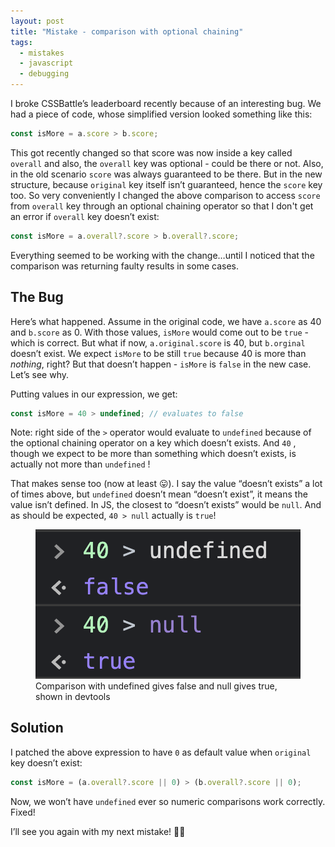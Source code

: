 ```yaml
---
layout: post
title: "Mistake - comparison with optional chaining"
tags:
  - mistakes
  - javascript
  - debugging
---
```


I broke CSSBattle’s leaderboard recently because of an interesting bug. We had a piece of code, whose simplified version looked something like this:

```jsx
const isMore = a.score > b.score;
```

This got recently changed so that score was now inside a key called `overall` and also, the `overall` key was optional - could be there or not. Also, in the old scenario `score` was always guaranteed to be there. But in the new structure, because `original` key itself isn’t guaranteed, hence the `score` key too. So very conveniently I changed the above comparison to access `score` from `overall` key through an optional chaining operator so that I don't get an error if `overall` key doesn’t exist:

```jsx
const isMore = a.overall?.score > b.overall?.score;
```

Everything seemed to be working with the change…until I noticed that the comparison was returning faulty results in some cases.

## The Bug

Here’s what happened. Assume in the original code, we have `a.score` as 40 and `b.score` as 0. With those values, `isMore` would come out to be `true` - which is correct. But what if now, `a.original.score` is 40, but `b.orginal` doesn’t exist. We expect `isMore` to be still `true` because 40 is more than _nothing_, right? But that doesn’t happen - `isMore` is `false` in the new case. Let’s see why.

Putting values in our expression, we get:

```jsx
const isMore = 40 > undefined; // evaluates to false
```

Note: right side of the `>` operator would evaluate to `undefined` because of the optional chaining operator on a key which doesn’t exists. And `40` , though we expect to be more than something which doesn’t exists, is actually not more than `undefined` !

That makes sense too (now at least 😛). I say the value “doesn’t exists” a lot of times above, but `undefined` doesn’t mean “doesn’t exist”, it means the value isn’t defined. In JS, the closest to “doesn’t exists” would be `null`. And as should be expected, `40 > null` actually is `true`!

<figure>
<img src="/images/2023/optional-chaining-comparison.png">
<figcaption>Comparison with undefined gives false and null gives true, shown in devtools</figcaption>
</figure>

## Solution

I patched the above expression to have `0` as default value when `original` key doesn’t exist:

```jsx
const isMore = (a.overall?.score || 0) > (b.overall?.score || 0);
```

Now, we won’t have `undefined` ever so numeric comparisons work correctly. Fixed!

I’ll see you again with my next mistake! 👋🙂
